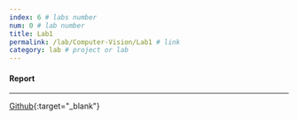 ```yaml
---
index: 6 # labs number
num: 0 # lab number
title: Lab1
permalink: /lab/Computer-Vision/Lab1 # link
category: lab # project or lab
---
```


#### **Report**

---

[Github](https://github.com/Heejinee3/Computer-Vision/tree/master/Lab1){:target="\_blank"}
